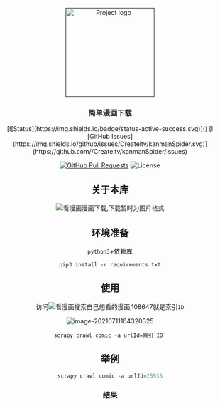 <p align="center">
  <a href="" rel="noopener">
 <img width=200px height=200px src="https://i.imgur.com/6wj0hh6.jpg" alt="Project logo"></a>
</p>

<h3 align="center">简单漫画下载</h3>

<div align="center">
[![Status](https://img.shields.io/badge/status-active-success.svg)]()
[![GitHub Issues](https://img.shields.io/github/issues/Createitv/kanmanSpider.svg)](https://github.com//Createitv/kanmanSpider/issues)

[![GitHub Pull Requests](https://img.shields.io/github/issues-pr/kylelobo/The-Documentation-Compendium.svg)](https://github.com//Createitv/kanmanSpider/pulls)
![License](https://img.shields.io/badge/license-MIT-blue.svg)


## 关于本库 
![看漫画](https://www.kanman.com)漫画下载,下载暂时为图片格式

## 环境准备
`python3`+依赖库

```
pip3 install -r requirements.txt
```

## 使用
访问![看漫画](https://www.kanman.com)搜索自己想看的漫画,108647就是索引`ID`

![image-20210711164320325](https://typora-1300715298.cos.ap-shanghai.myqcloud.com/uPic/image-20210711164320325.png)


```
scrapy crawl comic -a urlId=索引`ID`
```

## 举例

```python
scrapy crawl comic -a urlId=25933
```

### 结果

